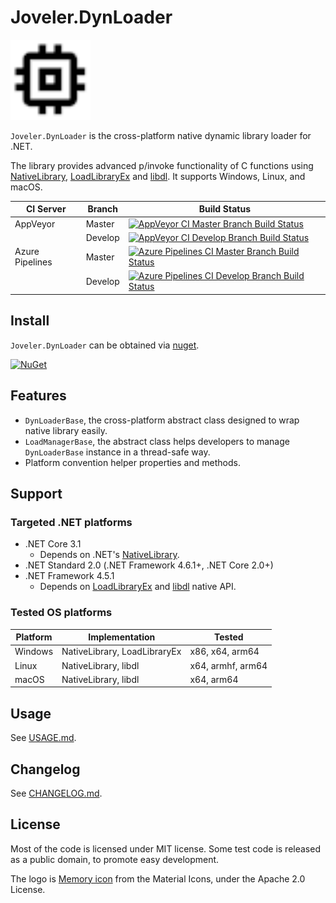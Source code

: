 # Joveler.DynLoader

<div style="text-align: left">
    <img src="./Image/Logo.svg" height="128">
</div>

`Joveler.DynLoader` is the cross-platform native dynamic library loader for .NET.

The library provides advanced p/invoke functionality of C functions using [NativeLibrary](https://docs.microsoft.com/en-us/dotnet/api/system.runtime.interopservices.nativelibrary.load?view=netcore-3.1), [LoadLibraryEx](https://docs.microsoft.com/en-us/windows/win32/api/libloaderapi/nf-libloaderapi-loadlibraryexw) and [libdl](http://man7.org/linux/man-pages/man3/dlopen.3.html). It supports Windows, Linux, and macOS.

| CI Server       | Branch    | Build Status   |
|-----------------|-----------|----------------|
| AppVeyor        | Master    | [![AppVeyor CI Master Branch Build Status](https://ci.appveyor.com/api/projects/status/69h8nrpyqx875bcm/branch/master?svg=true)](https://ci.appveyor.com/project/ied206/joveler-dynloader/branch/master) |
|                 | Develop   | [![AppVeyor CI Develop Branch Build Status](https://ci.appveyor.com/api/projects/status/69h8nrpyqx875bcm/branch/develop?svg=true)](https://ci.appveyor.com/project/ied206/joveler-dynloader/branch/develop) |
| Azure Pipelines | Master    | [![Azure Pipelines CI Master Branch Build Status](https://dev.azure.com/ied206/Joveler.DynLoader/_apis/build/status/ied206.Joveler.DynLoader?branchName=master)](https://dev.azure.com/ied206/Joveler.DynLoader/_build) |
|                 | Develop   | [![Azure Pipelines CI Develop Branch Build Status](https://dev.azure.com/ied206/Joveler.DynLoader/_apis/build/status/ied206.Joveler.DynLoader?branchName=develop)](https://dev.azure.com/ied206/Joveler.DynLoader/_build) |

## Install

`Joveler.DynLoader` can be obtained via [nuget](https://www.nuget.org/packages/Joveler.DynLoader).

[![NuGet](https://buildstats.info/nuget/Joveler.DynLoader)](https://www.nuget.org/packages/Joveler.DynLoader)

## Features

- `DynLoaderBase`, the cross-platform abstract class designed to wrap native library easily.
- `LoadManagerBase`, the abstract class helps developers to manage `DynLoaderBase` instance in a thread-safe way.
- Platform convention helper properties and methods.

## Support

### Targeted .NET platforms

- .NET Core 3.1
    - Depends on .NET's [NativeLibrary](https://docs.microsoft.com/en-us/dotnet/api/system.runtime.interopservices.nativelibrary).
- .NET Standard 2.0 (.NET Framework 4.6.1+, .NET Core 2.0+)
- .NET Framework 4.5.1
    - Depends on [LoadLibraryEx](https://docs.microsoft.com/en-us/windows/win32/api/libloaderapi/nf-libloaderapi-loadlibraryexw) and [libdl](http://man7.org/linux/man-pages/man3/dlopen.3.html) native API.

### Tested OS platforms

| Platform | Implementation               | Tested            |
|----------|------------------------------|-------------------|
| Windows  | NativeLibrary, LoadLibraryEx | x86, x64, arm64   |
| Linux    | NativeLibrary, libdl         | x64, armhf, arm64 |
| macOS    | NativeLibrary, libdl         | x64, arm64        |

## Usage

See [USAGE.md](./USAGE.md).

## Changelog

See [CHANGELOG.md](./CHANGELOG.md).

## License

Most of the code is licensed under MIT license. Some test code is released as a public domain, to promote easy development.

The logo is [Memory icon](https://material.io/resources/icons/?icon=memory&style=baseline) from the Material Icons, under the Apache 2.0 License.  
